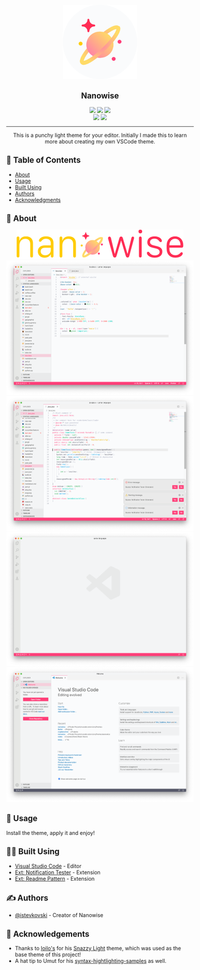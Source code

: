 <p align="center">
	<a href="" rel="noopener">
	<img width=200px height=200px src="icons/nanowise-round.png" alt="Project logo"></a>
</p>

<h2 align="center">Nanowise</h2>

<div align="center">
	<a href="https://marketplace.visualstudio.com/items?itemName=nanowise.nanowise">
		<img src="https://vsmarketplacebadge.apphb.com/version/nanowise.nanowise.svg?style=for-the-badge&colorA=FF5789&colorB=FF3D77" /></a>
	<a href="https://marketplace.visualstudio.com/items?itemName=nanowise.nanowise">
		<img src="https://vsmarketplacebadge.apphb.com/rating-star/nanowise.nanowise.svg?style=for-the-badge&colorA=FBBD30&colorB=F2AA08" /></a>
	<a href="https://marketplace.visualstudio.com/items?itemName=nanowise.nanowise"><img
			src="https://vsmarketplacebadge.apphb.com/downloads-short/nanowise.nanowise.svg?style=for-the-badge&colorA=5DDB61&colorB=4BC74F&label=DOWNLOADS" /></a>
	<br> <a href="vscode:extension/nanowise.nanowise"><img
			src="https://img.shields.io/badge/Made%20with-JSON%20%7B%20...%20%7D-brightgreen.svg?colorA=0CE8D6&colorB=04D1BC&style=for-the-badge" /></a>
	<a href="https://github.com/istevkovski/nanowise-vscode"><img
			src="https://img.shields.io/badge/Built%20with-%E2%99%A5-brightgreen.svg?colorA=24B6FF&colorB=09A1ED&style=for-the-badge" /></a>
</div>

---

<p align="center">
	This is a punchy light theme for your editor. Initially I made this to learn more about creating my own VSCode theme.
    <br>
</p>

## 📝 Table of Contents

- [About](#about)
- [Usage](#usage)
- [Built Using](#built_using)
- [Authors](#authors)
- [Acknowledgments](#acknowledgement)

## 🧐 About <a name = "about"></a>

<div align="center">
	<img src="icons/nanowise-banner.png">
</div>

<div align="center">
	<img src="images/nanowise-less.png">
	<img src="images/nanowise-java.png">
	<img src="images/nanowise-vscode.png">
	<img src="images/nanowise-welcome-folder.png">
</div>

## 🎈 Usage <a name="usage"></a>

Install the theme, apply it and enjoy!

## 👨‍💻 Built Using <a name = "built_using"></a>

- [Visual Studio Code](https://code.visualstudio.com/) - Editor
- [Ext: Notification Tester](https://marketplace.visualstudio.com/items?itemName=svipas.notification-tester) - Extension
- [Ext: Readme Pattern](https://marketplace.visualstudio.com/items?itemName=thomascsd.vscode-readme-pattern) - Extension

## ✍️ Authors <a name = "authors"></a>

- [@istevkovski](https://www.linkedin.com/in/istevkovski/) - Creator of Nanowise

## 🎉 Acknowledgements <a name = "acknowledgement"></a>

- Thanks to [loilo's](https://github.com/loilo) for his [Snazzy Light](https://github.com/loilo/vscode-snazzy-light) theme, which was used as the base theme of this project!
- A hat tip to Umut for his [syntax-hightlighting-samples](https://github.com/uloco/syntax-highlighting-samples) as well.

